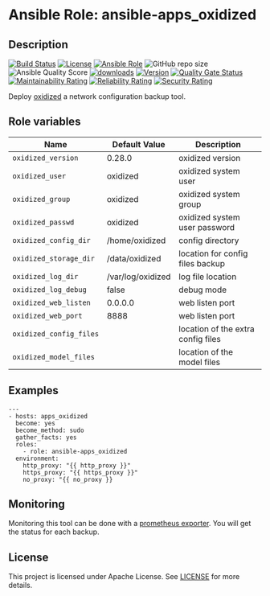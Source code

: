 # Ansible Role: ansible-apps_oxidized

## Description

[![Build Status](https://travis-ci.com/lotusnoir/ansible-apps_oxidized.svg?branch=master?style=flat)](https://travis-ci.com/lotusnoir/ansible-apps_oxidized)
[![License](https://img.shields.io/badge/license-Apache--2.0-brightgreen?style=flat)](https://opensource.org/licenses/Apache-2.0)
[![Ansible Role](https://img.shields.io/badge/galaxy-apps_oxidized-purple?style=flat)](https://galaxy.ansible.com/lotusnoir/apps_oxidized)
![GitHub repo size](https://img.shields.io/github/repo-size/lotusnoir/ansible-apps_oxidized?color=orange&style=flat)
![Ansible Quality Score](https://img.shields.io/ansible/quality/52300)
[![downloads](https://img.shields.io/ansible/role/d/52300)](https://galaxy.ansible.com/lotusnoir/apps_oxidized)
[![Version](https://img.shields.io/github/release/lotusnoir/ansible-apps_oxidized.svg)](https://github.com/lotusnoir/ansible-apps_oxidized/releases/)
[![Quality Gate Status](https://sonarcloud.io/api/project_badges/measure?project=lotusnoir_ansible-apps_oxidized&metric=alert_status)](https://sonarcloud.io/dashboard?id=lotusnoir_ansible-apps_oxidized) 
[![Maintainability Rating](https://sonarcloud.io/api/project_badges/measure?project=lotusnoir_ansible-apps_oxidized&metric=sqale_rating)](https://sonarcloud.io/dashboard?id=lotusnoir_ansible-apps_oxidized)
[![Reliability Rating](https://sonarcloud.io/api/project_badges/measure?project=lotusnoir_ansible-apps_oxidized&metric=reliability_rating)](https://sonarcloud.io/dashboard?id=lotusnoir_ansible-apps_oxidized)
[![Security Rating](https://sonarcloud.io/api/project_badges/measure?project=lotusnoir_ansible-apps_oxidized&metric=security_rating)](https://sonarcloud.io/dashboard?id=lotusnoir_ansible-apps_oxidized)

Deploy [oxidized](https://github.com/ytti/oxidized) a network configuration backup tool.

## Role variables

| Name                    | Default Value     | Description                        |
| ----------------------- | ----------------- | -----------------------------------|
| `oxidized_version`      | 0.28.0            | oxidized version                   |
| `oxidized_user`         | oxidized          | oxidized system user               |
| `oxidized_group`        | oxidized          | oxidized system group              |
| `oxidized_passwd`       | oxidized          | oxidized system user password      |
| `oxidized_config_dir`   | /home/oxidized    | config directory                   |
| `oxidized_storage_dir`  | /data/oxidized    | location for config files backup   |
| `oxidized_log_dir`      | /var/log/oxidized | log file location                  |
| `oxidized_log_debug`    | false             | debug mode                         |
| `oxidized_web_listen`   | 0.0.0.0           | web listen port                    |
| `oxidized_web_port`     | 8888              | web listen port                    |
| `oxidized_config_files` |                   | location of the extra config files |
| `oxidized_model_files`  |                   | location of the model files        |

## Examples

	---
	- hosts: apps_oxidized
	  become: yes
	  become_method: sudo
	  gather_facts: yes
	  roles:
	    - role: ansible-apps_oxidized
	  environment: 
	    http_proxy: "{{ http_proxy }}"
	    https_proxy: "{{ https_proxy }}"
	    no_proxy: "{{ no_proxy }}

## Monitoring

Monitoring this tool can be done with a [prometheus exporter](https://github.com/lotusnoir/ansible-apps_oxidized_exporter). You will get the status for each backup.


## License

This project is licensed under Apache License. See [LICENSE](/LICENSE) for more details.
